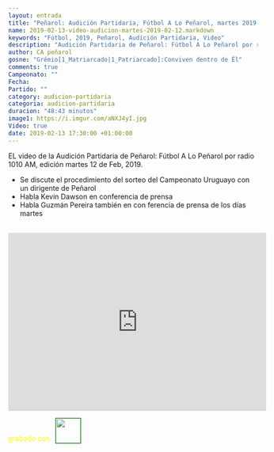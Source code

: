 ```yaml
---
layout: entrada
title: "Peñarol: Audición Partidaria, Fútbol A Lo Peñarol, martes 2019-02-12 por 1010 AM"
name: 2019-02-13-video-audicion-martes-2019-02-12.markdown
keywords: "Fútbol, 2019, Peñarol, Audición Partidaria, Video"
description: "Audición Partidaria de Peñarol: Fútbol A Lo Peñarol por radio 1010 AM, edición del martes 12 de Feb 2019"
author: CA peñarol
gosne: "Grêmio[1_Matriarcado|1_Patriarcado]:Conviven dentro de Êl"
comments: true
Campeonato: ""
Fecha:
Partido: ""
category: audicion-partidaria
categoria: audicion-partidaria
duracion: "48:43 minutos"
image1: https://i.imgur.com/aNXJ4yI.jpg
Video: true
date: 2019-02-13 17:30:00 +01:00:00
---
```

<!---
Campeonato: <span>{{ page.Campeonato }}</span><br>
Fecha: <span>{{ page.Fecha }}</span><br>
Encuentro: <span>{{ page.Partido }}</span><br>-->

EL video de la Audición Partidaria de Peñarol: Fútbol A Lo Peñarol por radio 1010 AM, edición martes 12 de Feb, 2019.

  - Se discute el procedimiento del sorteo del Campeonato Uruguayo con un dirigente de Peñarol
  - Habla Kevin Dawson en conferencia de prensa
  - Habla Guzmán Pereira también en con ferencia de prensa de los días martes

<br>

<iframe width="521" height="360" src="https://www.youtube.com/embed/lZ4AkQuaz7w" frameborder="0" allow="accelerometer; autoplay; encrypted-media; gyroscope; picture-in-picture" allowfullscreen></iframe>

<span style="color:yellow;">grabado con</span> <a href="http://ffmpeg.org"><img src="{{ site.url }}/images/ffmpeg.png" width="50px" style="border:1px solid green;vertical-align: sub;margin-left:7px;"></a>
